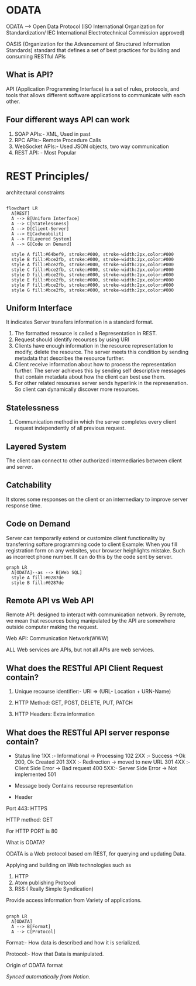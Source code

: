 # ODATA





ODATA —> Open Data Protocol 
                (ISO International Organization for Standardization/
           IEC International Electrotechnical Commission approved)

OASIS (Organization for the Advancement of Structured Information Standards) standard that defines a set of best practices for building and consuming RESTful APIs
 
## What is API?
API (Application Programming Interface) is a set of rules, protocols, and tools that allows different software applications to communicate with each other.
## Four different ways API can work
1. SOAP APIs:- XML, Used in past
1. RPC APIs:- Remote Procedure Calls
1. WebSocket APIs:- Used JSON objects, two way communication
1. REST API: - Most Popular

# REST Principles/ 
architectural constraints

```mermaid

flowchart LR
  A[REST]
  A --> B[Uniform Interface]
  A --> C[Statelessness]
  A --> D[Client-Server]
  A --> E[Cacheabilit]
  A --> F[Layered System]
  A --> G[Code on Demand]
  
  style A fill:#64bef9, stroke:#000, stroke-width:2px,color:#000
  style B fill:#bce2fb, stroke:#000, stroke-width:2px,color:#000
  style A fill:#bce2fb, stroke:#000, stroke-width:2px,color:#000
  style C fill:#bce2fb, stroke:#000, stroke-width:2px,color:#000
  style D fill:#bce2fb, stroke:#000, stroke-width:2px,color:#000
  style E fill:#bce2fb, stroke:#000, stroke-width:2px,color:#000
  style F fill:#bce2fb, stroke:#000, stroke-width:2px,color:#000
  style G fill:#bce2fb, stroke:#000, stroke-width:2px,color:#000

```
## Uniform Interface
It indicates Server transfers information in a standard format.
1. The formatted resource is called a Representation in REST.
1. Request should identify recourses by using URI
1. Clients have enough information in the resource representation to modify, delete the resource. The server meets this condition by sending metadata that describes the resource further. 
1. Client receive information about how to process the representation further. The server achieves this by sending self descriptive messages that contain metadata about how the client can best use them.
1. For other related resourses server sends hyperlink in the represenation. So client can dynamically discover more resources.

## Statelessness

1. Communication method in which the server completes every client request independently of all previous request.
## Layered System

The client can connect to other authorized intermediaries between client and server.
## Catchability
It stores some responses on the client or an intermediary to improve server response time.
## Code on Demand
Server can temporarily extend or customize client functionality by transferring softare programming code to client
Example:
When you fill registration form on any websites, your browser heighlights mistake. Such as incorrect phone number. It can do this by the code sent by server. 





```mermaid
graph LR
  A[ODATA]--as --> B[Web SQL]
  style A fill:#0287de
  style B fill:#0287de
```





## Remote API vs Web API

Remote API: designed to interact with communication network. By remote, we mean that resources being manipulated by the API are somewhere outside computer making the request.



Web API: Communication Network(WWW)

ALL Web services are APIs, but not all APIs are web services.

## What does the RESTful API Client Request contain?

1. Unique recourse identifier:- URI ⇒ (URL- Location + URN-Name)

1. HTTP Method: GET, POST, DELETE, PUT, PATCH

1. HTTP Headers: Extra information



## What does the RESTful API server response contain?



- Status  line 
1XX :- Informational → Processing 102
2XX :- Success →Ok 200, Ok Created 201
3XX :- Redirection → moved to new URL 301
4XX :- Client Side Error → Bad request 400
5XX:- Server Side Error → Not implemented 501



- Message body
Contains recourse representation

-  Header






Port 443: HTTPS

HTTP method: GET








For HTTP PORT is 80



What is ODATA?

ODATA is a Web protocol based om REST, for querying and updating Data.

Applying and building on Web technologies such as
1. HTTP
1. Atom publishing Protocol
1. RSS ( Really Simple Syndication) 



Provide access information from Variety of applications.



## 

```mermaid
graph LR
  A[ODATA]
  A --> B[Format]
  A --> C[Protocol]
```

Format:- How data is described and how it is serialized.

Protocol:- How that Data is manipulated.



Origin of ODATA format



_Synced automatically from Notion._
